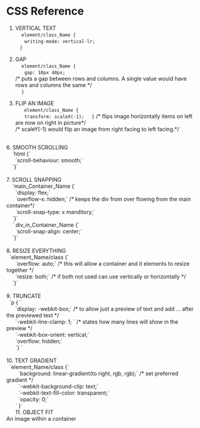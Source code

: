 # CSS Reference<br>
1. VERTICAL TEXT <br>
&nbsp; &nbsp; `element/class_Name { `<br>
&nbsp; &nbsp; &nbsp; `writing-mode: vertical-lr;`<br>
&nbsp; &nbsp;` } ` <br>

2. GAP <br>
&nbsp; &nbsp; `element/class_Name {` <br>
&nbsp; &nbsp; &nbsp; `gap: 10px 40px;` <br>
/* puts a gap between rows and columns. A single value would have rows and columns the same */ <br>
&nbsp; &nbsp; `}` <br>

4. FLIP AN IMAGE <br>
&nbsp; &nbsp; ` element/class_Name {` <br>
&nbsp; &nbsp; &nbsp; `transform: scaleX(-1);`
&nbsp; &nbsp;    ` } `
     /* flips image horizontally items on left are now on right in picture*/ <br>
     /* scaleY(-1) would flip an image from right facing to left facing.*/ <br>
<br>
6. SMOOTH SCROLLING<br>
&nbsp; &nbsp; `html {`<br>
&nbsp; &nbsp; &nbsp; `scroll-behaviour: smooth;`<br>
&nbsp; &nbsp; `}`<br>
<br>
7. SCROLL SNAPPING<br>
&nbsp; &nbsp; `main_Container_Name {`<br>
&nbsp; &nbsp; &nbsp; `display: flex;`<br>
&nbsp; &nbsp; &nbsp; `overflow-x: hidden;` /* keeps the div from over flowing from the main container*/<br>
&nbsp; &nbsp; &nbsp;  `scroll-snap-type: x manditory;`<br>
&nbsp; &nbsp; `}` <br>
&nbsp; &nbsp; ` div_in_Container_Name {`<br>
&nbsp; &nbsp; &nbsp;  `scroll-snap-align: center;`<br>
&nbsp; &nbsp; `}`<br>
<br>
8. RESIZE EVERYTHING<br>
&nbsp; `element_Name/class {`<br>
&nbsp; &nbsp; &nbsp; `overflow: auto;`    /* this will allow a container and it elements to resize together */<br>
&nbsp; &nbsp; &nbsp; `resize: both;`      /* if both not used can use vertically or horizontally */<br>
&nbsp; &nbsp; `}`<br>
<br>
9. TRUNCATE<br>
&nbsp; `p { `<br>
&nbsp; &nbsp; &nbsp; `display: -webkit-box;` /* to allow just a preview of text and add ... after the previewed text */ <br>
&nbsp; &nbsp; &nbsp; `-webkit-line-clamp: 1; ` /* states how many lines will show in the preview */ <br>
&nbsp; &nbsp; &nbsp; `-webkit-box-orient: vertical;` <br>
&nbsp; &nbsp; &nbsp; `overflow: hidden;`<br>
&nbsp; &nbsp; &nbsp; `} `<br>
<br>
10. TEXT GRADIENT<br>
&nbsp; `element_Name/class {`<br>
&nbsp; &nbsp; &nbsp; &nbsp; `background: linear-gradient(to right, rgb, rgb);` /* set preferred gradient */<br>
&nbsp; &nbsp; &nbsp; &nbsp; `-webkit-background-clip: text;` <br>
&nbsp; &nbsp; &nbsp; &nbsp; `-webkit-text-fill-color: transparent;` <br>
&nbsp; &nbsp; &nbsp; &nbsp; `opacity: 0;` <br>
&nbsp; &nbsp; &nbsp;  ` }` <br>
&nbsp; &nbsp; &nbsp;
11. OBJECT FIT <br>
An image within a container <br>
&nbsp; &nbsp; &nbsp;
     

